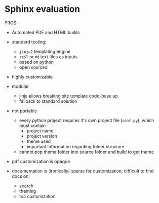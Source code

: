 # Sphinx evaluation

PROS

- Automated PDF and HTML builds
- standard tooling:
    - `jinja2` templating engine
    - `reST` or `md` text files as inputs
    - based on python
    - open sourced
- highly customizable
- modular
    - jinja allows breaking site template code-base up
    - fallback to standard solution

- not portable
    - every python project requires it's own project file (`conf.py`), which must contain
        - project name
        - project version
        - theme used
        - important information regarding folder structure
    - cannot pop theme folder into source folder and build to get theme
- pdf customization is opaque
- documentation is (ironically) sparse for customization; difficult to find docs on:
    - search
    - theming
    - toc customization
